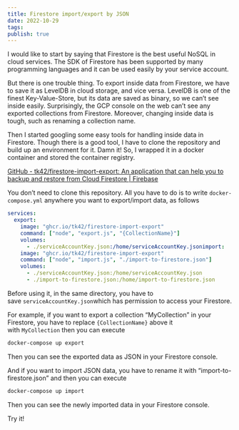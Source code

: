 ```yaml
---
title: Firestore import/export by JSON
date: 2022-10-29
tags: 
publish: true
---
```

I would like to start by saying that Firestore is the best useful NoSQL in cloud services. The SDK of Firestore has been supported by many programming languages and it can be used easily by your service account.

But there is one trouble thing. To export inside data from Firestore, we have to save it as LevelDB in cloud storage, and vice versa. LevelDB is one of the finest Key-Value-Store, but its data are saved as binary, so we can’t see inside easily. Surprisingly, the GCP console on the web can’t see any exported collections from Firestore. Moreover, changing inside data is tough, such as renaming a collection name.

Then I started googling some easy tools for handling inside data in Firestore. Though there is a good tool, I have to clone the repository and build up an environment for it. Damn it! So, I wrapped it in a docker container and stored the container registry.

[GitHub - tk42/firestore-import-export: An application that can help you to backup and restore from Cloud Firestore \| Firebase](https://github.com/tk42/firestore-import-export?source=post_page-----b3c33e4d4779--------------------------------)

You don’t need to clone this repository. All you have to do is to write `docker-compose.yml` anywhere you want to export/import data, as follows

```yaml
services:  
  export:  
    image: "ghcr.io/tk42/firestore-import-export"  
    command: ["node", "export.js", "{CollectionName}"]  
    volumes:  
      - ./serviceAccountKey.json:/home/serviceAccountKey.jsonimport:  
    image: "ghcr.io/tk42/firestore-import-export"  
    command: ["node", "import.js", "./import-to-firestore.json"]  
    volumes:  
      - ./serviceAccountKey.json:/home/serviceAccountKey.json  
      - ./import-to-firestore.json:/home/import-to-firestore.json
```

Before using it, in the same directory, you have to save `serviceAccountKey.json`which has permission to access your Firestore.

For example, if you want to export a collection “MyCollection” in your Firestore, you have to replace `{CollectionName}` above it with `MyCollection` then you can execute

```bash
docker-compose up export
```

Then you can see the exported data as JSON in your Firestore console.

And if you want to import JSON data, you have to rename it with “import-to-firestore.json” and then you can execute 

```bash
docker-compose up import
```

Then you can see the newly imported data in your Firestore console.

Try it!